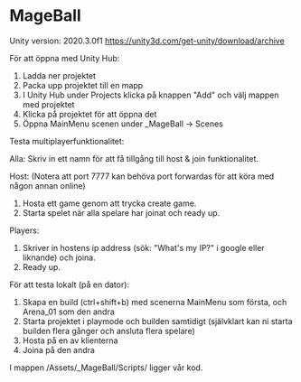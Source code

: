 # MageBall

Unity version: 2020.3.0f1
https://unity3d.com/get-unity/download/archive

För att öppna med Unity Hub:
1. Ladda ner projektet
2. Packa upp projektet till en mapp
3. I Unity Hub under Projects klicka på knappen "Add" och välj mappen med projektet
4. Klicka på projektet för att öppna det
5. Öppna MainMenu scenen under _MageBall -> Scenes

Testa multiplayerfunktionalitet:

Alla:
Skriv in ett namn för att få tillgång till host & join funktionalitet.

Host:
(Notera att port 7777 kan behöva port forwardas för att köra med någon annan online)
1. Hosta ett game genom att trycka create game.
2. Starta spelet när alla spelare har joinat och ready up.

Players:
1. Skriver in hostens ip address (sök: "What's my IP?" i google eller liknande) och joina.
2. Ready up.

För att testa lokalt (på en dator):
1. Skapa en build (ctrl+shift+b) med scenerna MainMenu som första, och Arena_01 som den andra
2. Starta projektet i playmode och builden samtidigt (självklart kan ni starta builden flera gånger och ansluta flera spelare)
3. Hosta på en av klienterna
4. Joina på den andra

I mappen /Assets/\_MageBall/Scripts/ ligger vår kod.
